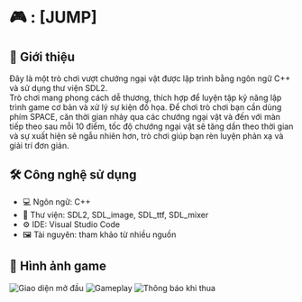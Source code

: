 # 🎮 : [JUMP]

## 📌 Giới thiệu
Đây là một trò chơi vượt chướng ngại vật được lập trình bằng ngôn ngữ C++ và sử dụng thư viện SDL2.  
Trò chơi mang phong cách dễ thương, thích hợp để luyện tập kỹ năng lập trình game cơ bản và xử lý sự kiện đồ họa.
Để chơi trò chơi bạn cần dùng phím SPACE, căn thời gian nhảy qua các chướng ngại vật và đến với màn tiếp theo sau mỗi 10 điểm, tốc độ chướng ngại vật sẽ tăng dần theo thời gian và sự xuất hiện sẽ ngẫu nhiên hơn, trò chơi giúp bạn rèn luyện phản xạ và giải trí đơn giản.
## 🛠️ Công nghệ sử dụng
- 💻 Ngôn ngữ: C++
- 🎨 Thư viện: SDL2, SDL_image, SDL_ttf, SDL_mixer
- ⚙️ IDE: Visual Studio Code 
- 🖼️ Tài nguyên: tham khảo từ nhiều nguồn

## 🚀 Hình ảnh game
![Giao diện mở đầu](/screenshots/start)
![Gameplay](/screenshots/gameplay)
![Thông báo khi thua](/screenshots/over)
